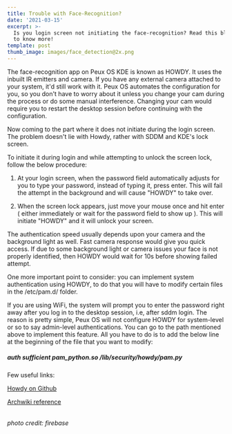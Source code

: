 ```yaml
---
title: Trouble with Face-Recognition?
date: '2021-03-15'
excerpt: >-
  Is you login screen not initiating the face-recognition? Read this blog post
  to know more!
template: post
thumb_image: images/face_detection@2x.png
---
```

The face-recognition app on Peux OS KDE is known as HOWDY. It uses the inbuilt IR emitters and camera. If you have any external camera attached to your system, it'd still work with it. Peux OS automates the configuration for you, so you don't have to worry about it unless you change your cam during the process or do some manual interference. Changing your cam would require you to restart the desktop session before continuing with the configuration.

Now coming to the part where it does not initiate during the login screen. The problem doesn't lie with Howdy, rather with SDDM and KDE's lock screen. 

To initiate it during login and while attempting to unlock the screen lock, follow the below procedure:

1.  At your login screen, when the password field automatically adjusts for you to type your password, instead of typing it, press enter. This will fail the attempt in the background and will cause "HOWDY" to take over.

2.  When the screen lock appears, just move your mouse once and hit enter ( either immediately or wait for the password field to show up ). This will initiate "HOWDY" and it will unlock your screen.

The authentication speed usually depends upon your camera and the background light as well. Fast camera response would give you quick access. If due to some background light or camera issues your face is not properly identified, then HOWDY would wait for 10s before showing failed attempt.

One more important point to consider: you can implement system authentication using  HOWDY, to do that you will have to modify certain files in the /etc/pam.d/ folder. 

If you are using WiFi, the system will prompt you to enter the password right away after you log in to the desktop session, i.e, after sddm login. The reason is pretty simple, Peux OS will not configure HOWDY for system-level or so to say admin-level authentications. You can go to the path mentioned above to implement this feature. All you have to do is to add the below line at the beginning of the file that you want to modify:

##### auth sufficient pam_python.so /lib/security/howdy/pam.py



Few useful links:

[Howdy on Github](https://github.com/boltgolt/howdy)

[Archwiki reference](https://wiki.archlinux.org/index.php/Howdy)

######

###### photo credit: firebase
